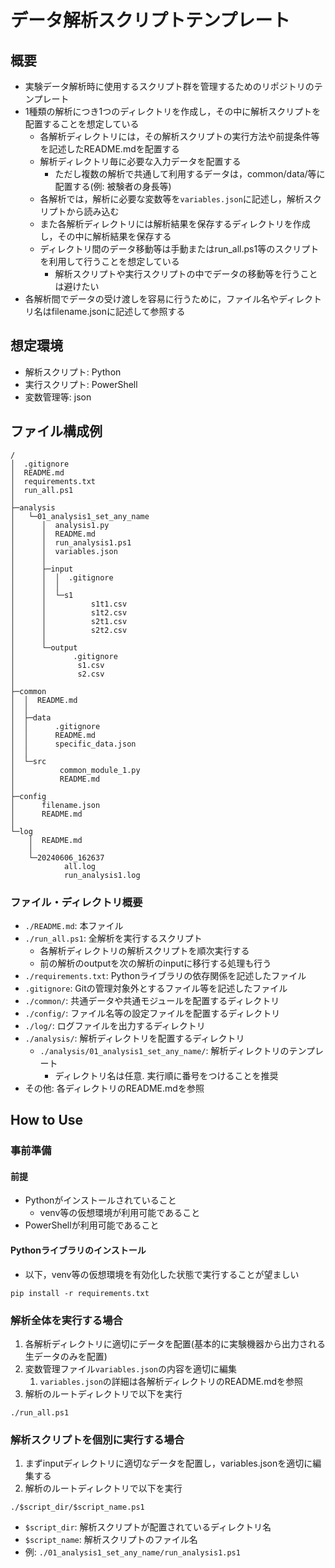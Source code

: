 # データ解析スクリプトテンプレート

## 概要

* 実験データ解析時に使用するスクリプト群を管理するためのリポジトリのテンプレート
* 1種類の解析につき1つのディレクトリを作成し，その中に解析スクリプトを配置することを想定している
    * 各解析ディレクトリには，その解析スクリプトの実行方法や前提条件等を記述したREADME.mdを配置する
    * 解析ディレクトリ毎に必要な入力データを配置する
        * ただし複数の解析で共通して利用するデータは，common/data/等に配置する(例: 被験者の身長等)
    * 各解析では，解析に必要な変数等を`variables.json`に記述し，解析スクリプトから読み込む
    * また各解析ディレクトリには解析結果を保存するディレクトリを作成し，その中に解析結果を保存する
    * ディレクトリ間のデータ移動等は手動またはrun_all.ps1等のスクリプトを利用して行うことを想定している
        * 解析スクリプトや実行スクリプトの中でデータの移動等を行うことは避けたい
* 各解析間でデータの受け渡しを容易に行うために，ファイル名やディレクトリ名はfilename.jsonに記述して参照する

## 想定環境

* 解析スクリプト: Python
* 実行スクリプト: PowerShell
* 変数管理等: json

## ファイル構成例

```plaintext
/
│  .gitignore
│  README.md
│  requirements.txt
│  run_all.ps1
│
├─analysis
│   └─01_analysis1_set_any_name
│      │  analysis1.py
│      │  README.md
│      │  run_analysis1.ps1
│      │  variables.json
│      │
│      ├─input
│      │  │  .gitignore
│      │  │
│      │  └─s1
│      │          s1t1.csv
│      │          s1t2.csv
│      │          s2t1.csv
│      │          s2t2.csv
│      │
│      └─output
│             .gitignore
│              s1.csv
│              s2.csv
│
├─common
│  │  README.md
│  │
│  ├─data
│  │      .gitignore
│  │      README.md
│  │      specific_data.json
│  │
│  └─src
│          common_module_1.py
│          README.md
│
├─config
│      filename.json
│      README.md
│
└─log
    │  README.md
    │
    └─20240606_162637
            all.log
            run_analysis1.log

```

### ファイル・ディレクトリ概要

* `./README.md`: 本ファイル
* `./run_all.ps1`: 全解析を実行するスクリプト
    * 各解析ディレクトリの解析スクリプトを順次実行する
    * 前の解析のoutputを次の解析のinputに移行する処理も行う
* `./requirements.txt`: Pythonライブラリの依存関係を記述したファイル
* `.gitignore`: Gitの管理対象外とするファイル等を記述したファイル
* `./common/`: 共通データや共通モジュールを配置するディレクトリ
* `./config/`: ファイル名等の設定ファイルを配置するディレクトリ
* `./log/`: ログファイルを出力するディレクトリ
* `./analysis/`: 解析ディレクトリを配置するディレクトリ
    * `./analysis/01_analysis1_set_any_name/`: 解析ディレクトリのテンプレート
        * ディレクトリ名は任意. 実行順に番号をつけることを推奨
* その他: 各ディレクトリのREADME.mdを参照

## How to Use

### 事前準備

#### 前提

* Pythonがインストールされていること
    * venv等の仮想環境が利用可能であること
* PowerShellが利用可能であること

#### Pythonライブラリのインストール

* 以下，venv等の仮想環境を有効化した状態で実行することが望ましい

```shell
pip install -r requirements.txt
```

### 解析全体を実行する場合

1. 各解析ディレクトリに適切にデータを配置(基本的に実験機器から出力される生データのみを配置)
1. 変数管理ファイル`variables.json`の内容を適切に編集
   1. `variables.json`の詳細は各解析ディレクトリのREADME.mdを参照
1. 解析のルートディレクトリで以下を実行

```shell
./run_all.ps1
```

### 解析スクリプトを個別に実行する場合

1. まずinputディレクトリに適切なデータを配置し，variables.jsonを適切に編集する
1. 解析のルートディレクトリで以下を実行

```shell
./$script_dir/$script_name.ps1
```

* `$script_dir`: 解析スクリプトが配置されているディレクトリ名
* `$script_name`: 解析スクリプトのファイル名
* 例: `./01_analysis1_set_any_name/run_analysis1.ps1`
